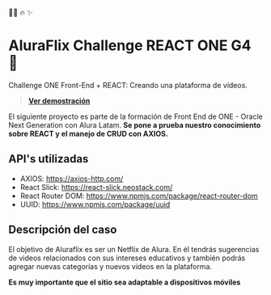 📝🚀 🔥 ✨

# AluraFlix Challenge REACT ONE G4 🚀
Challenge ONE Front-End + REACT: Creando una plataforma de vídeos.
> **[Ver demostración]()**

El siguiente proyecto es parte de la formación de Front End de ONE - Oracle Next Generation con Alura Latam. **Se pone a prueba nuestro conocimiento sobre REACT  y el manejo de CRUD con AXIOS.**

## API's utilizadas
* AXIOS: https://axios-http.com/
* React Slick: https://react-slick.neostack.com/
* React Router DOM: https://www.npmjs.com/package/react-router-dom
* UUID: https://www.npmjs.com/package/uuid

## Descripción del caso
El objetivo de Aluraflix es ser un Netflix de Alura. En él tendrás sugerencias de videos relacionados con sus intereses educativos y también podrás agregar nuevas categorías y nuevos videos en la plataforma.

**Es muy importante que el sitio sea adaptable a dispositivos móviles**

